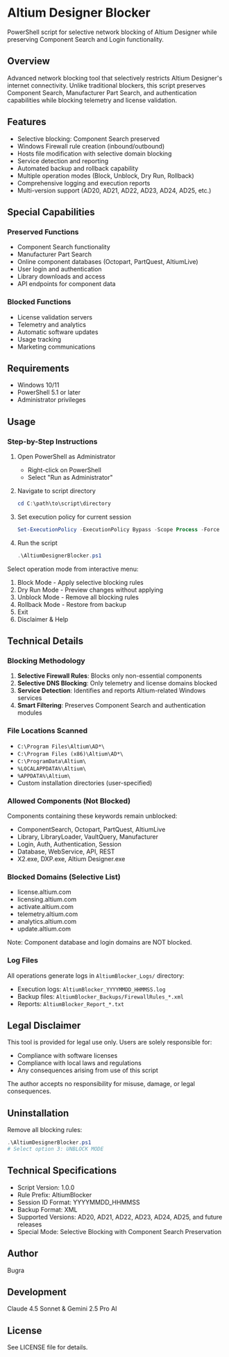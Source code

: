 # Altium Designer Blocker

PowerShell script for selective network blocking of Altium Designer while preserving Component Search and Login functionality.

## Overview

Advanced network blocking tool that selectively restricts Altium Designer's internet connectivity. Unlike traditional blockers, this script preserves Component Search, Manufacturer Part Search, and authentication capabilities while blocking telemetry and license validation.

## Features

- Selective blocking: Component Search preserved
- Windows Firewall rule creation (inbound/outbound)
- Hosts file modification with selective domain blocking
- Service detection and reporting
- Automated backup and rollback capability
- Multiple operation modes (Block, Unblock, Dry Run, Rollback)
- Comprehensive logging and execution reports
- Multi-version support (AD20, AD21, AD22, AD23, AD24, AD25, etc.)

## Special Capabilities

### Preserved Functions
- Component Search functionality
- Manufacturer Part Search
- Online component databases (Octopart, PartQuest, AltiumLive)
- User login and authentication
- Library downloads and access
- API endpoints for component data

### Blocked Functions
- License validation servers
- Telemetry and analytics
- Automatic software updates
- Usage tracking
- Marketing communications

## Requirements

- Windows 10/11
- PowerShell 5.1 or later
- Administrator privileges

## Usage

### Step-by-Step Instructions

1. Open PowerShell as Administrator
   - Right-click on PowerShell
   - Select "Run as Administrator"

2. Navigate to script directory
   ```powershell
   cd C:\path\to\script\directory
   ```

3. Set execution policy for current session
   ```powershell
   Set-ExecutionPolicy -ExecutionPolicy Bypass -Scope Process -Force
   ```

4. Run the script
   ```powershell
   .\AltiumDesignerBlocker.ps1
   ```

Select operation mode from interactive menu:
1. Block Mode - Apply selective blocking rules
2. Dry Run Mode - Preview changes without applying
3. Unblock Mode - Remove all blocking rules
4. Rollback Mode - Restore from backup
5. Exit
6. Disclaimer & Help

## Technical Details

### Blocking Methodology

1. **Selective Firewall Rules**: Blocks only non-essential components
2. **Selective DNS Blocking**: Only telemetry and license domains blocked
3. **Service Detection**: Identifies and reports Altium-related Windows services
4. **Smart Filtering**: Preserves Component Search and authentication modules

### File Locations Scanned

- `C:\Program Files\Altium\AD*\`
- `C:\Program Files (x86)\Altium\AD*\`
- `C:\ProgramData\Altium\`
- `%LOCALAPPDATA%\Altium\`
- `%APPDATA%\Altium\`
- Custom installation directories (user-specified)

### Allowed Components (Not Blocked)

Components containing these keywords remain unblocked:
- ComponentSearch, Octopart, PartQuest, AltiumLive
- Library, LibraryLoader, VaultQuery, Manufacturer
- Login, Auth, Authentication, Session
- Database, WebService, API, REST
- X2.exe, DXP.exe, Altium Designer.exe

### Blocked Domains (Selective List)

- license.altium.com
- licensing.altium.com
- activate.altium.com
- telemetry.altium.com
- analytics.altium.com
- update.altium.com

Note: Component database and login domains are NOT blocked.

### Log Files

All operations generate logs in `AltiumBlocker_Logs/` directory:
- Execution logs: `AltiumBlocker_YYYYMMDD_HHMMSS.log`
- Backup files: `AltiumBlocker_Backups/FirewallRules_*.xml`
- Reports: `AltiumBlocker_Report_*.txt`

## Legal Disclaimer

This tool is provided for legal use only. Users are solely responsible for:
- Compliance with software licenses
- Compliance with local laws and regulations
- Any consequences arising from use of this script

The author accepts no responsibility for misuse, damage, or legal consequences.

## Uninstallation

Remove all blocking rules:

```powershell
.\AltiumDesignerBlocker.ps1
# Select option 3: UNBLOCK MODE
```

## Technical Specifications

- Script Version: 1.0.0
- Rule Prefix: AltiumBlocker
- Session ID Format: YYYYMMDD_HHMMSS
- Backup Format: XML
- Supported Versions: AD20, AD21, AD22, AD23, AD24, AD25, and future releases
- Special Mode: Selective Blocking with Component Search Preservation

## Author

Bugra

## Development

Claude 4.5 Sonnet & Gemini 2.5 Pro AI

## License

See LICENSE file for details.

